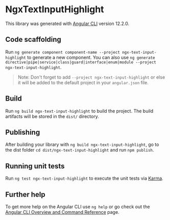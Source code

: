 # NgxTextInputHighlight

This library was generated with [Angular CLI](https://github.com/angular/angular-cli) version 12.2.0.

## Code scaffolding

Run `ng generate component component-name --project ngx-text-input-highlight` to generate a new component. You can also use `ng generate directive|pipe|service|class|guard|interface|enum|module --project ngx-text-input-highlight`.
> Note: Don't forget to add `--project ngx-text-input-highlight` or else it will be added to the default project in your `angular.json` file. 

## Build

Run `ng build ngx-text-input-highlight` to build the project. The build artifacts will be stored in the `dist/` directory.

## Publishing

After building your library with `ng build ngx-text-input-highlight`, go to the dist folder `cd dist/ngx-text-input-highlight` and run `npm publish`.

## Running unit tests

Run `ng test ngx-text-input-highlight` to execute the unit tests via [Karma](https://karma-runner.github.io).

## Further help

To get more help on the Angular CLI use `ng help` or go check out the [Angular CLI Overview and Command Reference](https://angular.io/cli) page.
